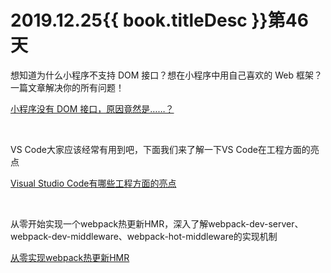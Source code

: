 # 2019.12.25{{ book.titleDesc }}第46天

想知道为什么小程序不支持 DOM 接口？想在小程序中用自己喜欢的 Web 框架？一篇文章解决你的所有问题！

[小程序没有 DOM 接口，原因竟然是……？](https://developers.weixin.qq.com/community/develop/article/doc/000462336ccf080229a9eb37c59413)

<br />

VS Code大家应该经常有用到吧，下面我们来了解一下VS Code在工程方面的亮点

[Visual Studio Code有哪些工程方面的亮点](https://zhuanlan.zhihu.com/p/35303567)

<br />

从零开始实现一个webpack热更新HMR，深入了解webpack-dev-server、webpack-dev-middleware、webpack-hot-middleware的实现机制

[从零实现webpack热更新HMR](https://juejin.im/post/5df36ffd518825124d6c1765)

